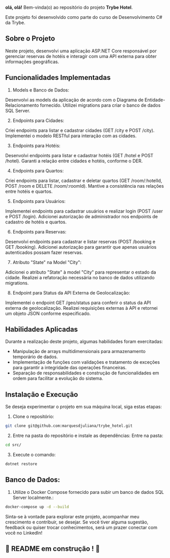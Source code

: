 **olá, olá!** Bem-vinda(o) ao repositório do projeto **Trybe Hotel**. 

Este projeto foi desenvolvido como parte do curso de Desenvolvimento C# da Trybe. 

## Sobre o Projeto

Neste projeto, desenvolvi uma aplicação ASP.NET Core responsável por gerenciar reservas de hotéis e interagir com uma API externa para obter informações geográficas.

## Funcionalidades Implementadas

1. Models e Banco de Dados:

Desenvolvi as models da aplicação de acordo com o Diagrama de Entidade-Relacionamento fornecido.
Utilizei migrations para criar o banco de dados SQL Server.

2. Endpoints para Cidades:

Criei endpoints para listar e cadastrar cidades (GET /city e POST /city).
Implementei o modelo RESTful para interação com as cidades.

3. Endpoints para Hotéis:

Desenvolvi endpoints para listar e cadastrar hotéis (GET /hotel e POST /hotel).
Garanti a relação entre cidades e hotéis, conforme o DER.

4. Endpoints para Quartos:

Criei endpoints para listar, cadastrar e deletar quartos (GET /room/:hotelId, POST /room e DELETE /room/:roomId).
Mantive a consistência nas relações entre hotéis e quartos.

5. Endpoints para Usuários:

Implementei endpoints para cadastrar usuários e realizar login (POST /user e POST /login).
Adicionei autorização de administrador nos endpoints de cadastro de hotéis e quartos.

6. Endpoints para Reservas:

Desenvolvi endpoints para cadastrar e listar reservas (POST /booking e GET /booking).
Adicionei autorização para garantir que apenas usuários autenticados possam fazer reservas.

7. Atributo "State" na Model "City":

Adicionei o atributo "State" à model "City" para representar o estado da cidade.
Realizei a refatoração necessária no banco de dados utilizando migrations.

8. Endpoint para Status da API Externa de Geolocalização:

Implementei o endpoint GET /geo/status para conferir o status da API externa de geolocalização.
Realizei requisições externas à API e retornei um objeto JSON conforme especificado.



## Habilidades Aplicadas

Durante a realização deste projeto, algumas habilidades foram exercitadas:

- Manipulação de arrays multidimensionais para armazenamento temporário de dados.
- Implementação de funções com validações e tratamento de exceções para garantir a integridade das operações financeiras.
- Separação de responsabilidades e construção de funcionalidades em ordem para facilitar a evolução do sistema.

## Instalação e Execução
Se deseja experimentar o projeto em sua máquina local, siga estas etapas:

1. Clone o repositório:
```sh
git clone git@github.com:marquesdjuliana/trybe_hotel.git
```
2. Entre na pasta do repositório e instale as dependências:
Entre na pasta:
```sh
cd src/ 
```
3. Execute o comando:
```sh
dotnet restore 
```

##  Banco de Dados:


1. Utilize o Docker Compose fornecido para subir um banco de dados SQL Server localmente.:
```sh
docker-compose up -d --build
```




Sinta-se à vontade para explorar este projeto, acompanhar meu crescimento e contribuir, se desejar. Se você tiver alguma sugestão, feedback ou quiser trocar conhecimentos, será um prazer conectar com você no LinkedIn!


## :construction: README em construção ! :construction:
